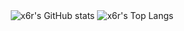 <div align="center"><img src="https://github-readme-stats.vercel.app/api?username=x6r&count_private=true&hide_border=true&icon_color=a57562&bg_color=262626&text_color=ffffff&show_icons=true&hide_rank=true&hide_title=true&hide=issues&include_all_commits=true" alt = "x6r's GitHub stats"> <img src="https://github-readme-stats.vercel.app/api/top-langs/?username=x6r&hide_border=true&title_color=a57562&layout=compact&bg_color=262626&text_color=ffffff&exclude_repo=x6r.github.io&langs_count=4" alt = "x6r's Top Langs"></div>
